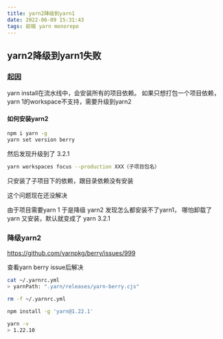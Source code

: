 ```yaml
---
title: yarn2降级到yarn1
date: 2022-06-09 15:31:43
tags: 前端 yarn monorepo
---
```

## yarn2降级到yarn1失败
### 起因

yarn install在流水线中，会安装所有的项目依赖。 如果只想打包一个项目依赖， yarn 1的workspace不支持，需要升级到yarn2

#### 如何安装yarn2
``` bash
npm i yarn -g
yarn set version berry
```
然后发现升级到了 3.2.1


``` bash
yarn workspaces focus --production XXX（子项目包名）
```
只安装了子项目下的依赖，跟目录依赖没有安装

这个问题现在还没解决

由于项目需要yarn 1 于是降级 yarn2 发现怎么都安装不了yarn1， 哪怕卸载了yarn 又安装，默认就变成了 yarn 3.2.1 

### 降级yarn2

https://github.com/yarnpkg/berry/issues/999

查看yarn berry issue后解决

``` bash
cat ~/.yarnrc.yml 
> yarnPath: ".yarn/releases/yarn-berry.cjs"

rm -f ~/.yarnrc.yml

npm install -g 'yarn@1.22.1'

yarn -v
> 1.22.10
```
